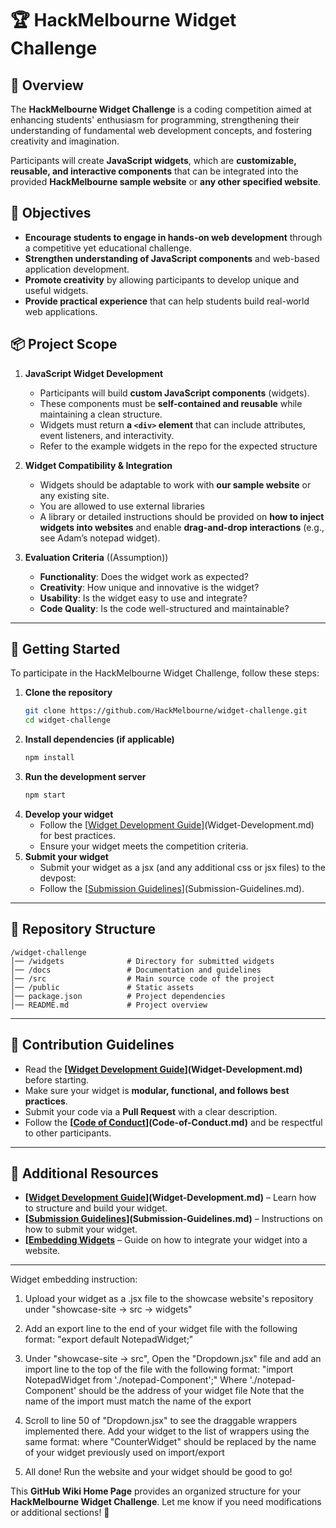 # 🏆 HackMelbourne Widget Challenge  

## 📌 Overview  
The **HackMelbourne Widget Challenge** is a coding competition aimed at enhancing students' enthusiasm for programming, strengthening their understanding of fundamental web development concepts, and fostering creativity and imagination.  

Participants will create **JavaScript widgets**, which are **customizable, reusable, and interactive components** that can be integrated into the provided **HackMelbourne sample website** or **any other specified website**.  

## 🎯 Objectives  
- **Encourage students to engage in hands-on web development** through a competitive yet educational challenge.  
- **Strengthen understanding of JavaScript components** and web-based application development.  
- **Promote creativity** by allowing participants to develop unique and useful widgets.  
- **Provide practical experience** that can help students build real-world web applications.  

## 📦 Project Scope  
1. **JavaScript Widget Development**  
   - Participants will build **custom JavaScript components** (widgets).  
   - These components must be **self-contained and reusable** while maintaining a clean structure.  
   - Widgets must return **a `<div>` element** that can include attributes, event listeners, and interactivity.  
   - Refer to the example widgets in the repo for the expected structure

2. **Widget Compatibility & Integration**  
   - Widgets should be adaptable to work with **our sample website** or any existing site.    
   - You are allowed to use external libraries
   - A library or detailed instructions should be provided on **how to inject widgets into websites** and enable **drag-and-drop interactions** (e.g., see Adam’s notepad widget).  

3. **Evaluation Criteria**  ((Assumption))
   - **Functionality**: Does the widget work as expected?  
   - **Creativity**: How unique and innovative is the widget?  
   - **Usability**: Is the widget easy to use and integrate?  
   - **Code Quality**: Is the code well-structured and maintainable?  

---

## 📖 Getting Started  
To participate in the HackMelbourne Widget Challenge, follow these steps:  
1. **Clone the repository**  
   ```sh
   git clone https://github.com/HackMelbourne/widget-challenge.git
   cd widget-challenge
   ```
2. **Install dependencies (if applicable)**  
   ```sh
   npm install
   ```
3. **Run the development server**  
   ```sh
   npm start
   ```
4. **Develop your widget**  
   - Follow the [[Widget Development Guide](Widget-Development.md)](Widget-Development.md) for best practices.  
   - Ensure your widget meets the competition criteria.  
5. **Submit your widget**  
   - Submit your widget as a jsx (and any additional css or jsx files) to the devpost: 
   - Follow the [[Submission Guidelines](Submission-Guidelines.md)](Submission-Guidelines.md).  

---

## 📂 Repository Structure  
```plaintext
/widget-challenge
│── /widgets              # Directory for submitted widgets
│── /docs                 # Documentation and guidelines
│── /src                  # Main source code of the project
│── /public               # Static assets
│── package.json          # Project dependencies
│── README.md             # Project overview
```

---

## 📜 Contribution Guidelines  
- Read the **[[Widget Development Guide]()](Widget-Development.md)** before starting.  
- Make sure your widget is **modular, functional, and follows best practices**.  
- Submit your code via a **Pull Request** with a clear description.  
- Follow the **[[Code of Conduct]()](Code-of-Conduct.md)** and be respectful to other participants.  

---

## 🚀 Additional Resources  
- **[[Widget Development Guide]()](Widget-Development.md)** – Learn how to structure and build your widget.  
- **[[Submission Guidelines]()](Submission-Guidelines.md)** – Instructions on how to submit your widget.  
- **[[Embedding Widgets]()** – Guide on how to integrate your widget into a website.  

---

Widget embedding instruction:
1. Upload your widget as a .jsx file to the showcase website's repository under "showcase-site -> src -> widgets"

2. Add an export line to the end of your widget file with the following format:
    "export default NotepadWidget;"

3. Under "showcase-site -> src", Open the "Dropdown.jsx" file and add an import line to the top of the file with the following format:
    "import NotepadWidget from './notepad-Component';"
    Where './notepad-Component' should be the address of your widget file
    Note that the name of the import must match the name of the export

4. Scroll to line 50 of "Dropdown.jsx" to see the draggable wrappers implemented there. Add your widget to the list of wrappers using the same format:
    <DraggableWrapper type="ITEM">
        <NotepadWidget /> 
    </DraggableWrapper>
    where "CounterWidget" should be replaced by the name of your widget previously used on import/export

5. All done! Run the website and your widget should be good to go!


This **GitHub Wiki Home Page** provides an organized structure for your **HackMelbourne Widget Challenge**. Let me know if you need modifications or additional sections! 🚀
